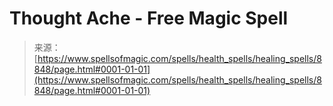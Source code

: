 <!--yml

category: 未分类

date: 2024-06-12 18:44:23

-->

# Thought Ache - Free Magic Spell

> 来源：[https://www.spellsofmagic.com/spells/health_spells/healing_spells/8848/page.html#0001-01-01](https://www.spellsofmagic.com/spells/health_spells/healing_spells/8848/page.html#0001-01-01)
